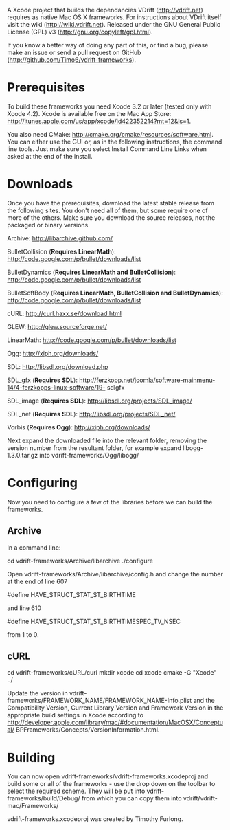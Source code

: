 A Xcode project that builds the dependancies VDrift (http://vdrift.net) requires
as native Mac OS X frameworks. For instructions about VDrift itself visit the
wiki (http://wiki.vdrift.net). Released under the GNU General Public License
(GPL) v3 (http://gnu.org/copyleft/gpl.html).

If you know a better way of doing any part of this, or find a bug, please make
an issue or send a pull request on GitHub
(http://github.com/Timo6/vdrift-frameworks).

Prerequisites
=============

To build these frameworks you need Xcode 3.2 or later (tested only with Xcode
4.2). Xcode is available free on the Mac App Store:
http://itunes.apple.com/us/app/xcode/id422352214?mt=12&ls=1.

You also need CMake: http://cmake.org/cmake/resources/software.html. You can
either use the GUI or, as in the following instructions, the command line tools.
Just make sure you select Install Command Line Links when asked at the end of
the install.

Downloads
=========

Once you have the prerequisites, download the latest stable release from the
following sites. You don't need all of them, but some require one of more of the
others. Make sure you download the source releases, not the packaged or binary
versions.

Archive: http://libarchive.github.com/

BulletCollision (**Requires LinearMath**):
http://code.google.com/p/bullet/downloads/list

BulletDynamics (**Requires LinearMath and BulletCollision**):
http://code.google.com/p/bullet/downloads/list

BulletSoftBody (**Requires LinearMath, BulletCollision and BulletDynamics**):
http://code.google.com/p/bullet/downloads/list

cURL: http://curl.haxx.se/download.html

GLEW: http://glew.sourceforge.net/

LinearMath: http://code.google.com/p/bullet/downloads/list

Ogg: http://xiph.org/downloads/

SDL: http://libsdl.org/download.php

SDL_gfx (**Requires SDL**):
http://ferzkopp.net/joomla/software-mainmenu-14/4-ferzkopps-linux-software/19-
sdlgfx

SDL_image (**Requires SDL**): http://libsdl.org/projects/SDL_image/

SDL_net (**Requires SDL**): http://libsdl.org/projects/SDL_net/

Vorbis (**Requires Ogg**): http://xiph.org/downloads/

Next expand the downloaded file into the relevant folder, removing the version
number from the resultant folder, for example expand libogg-1.3.0.tar.gz into
vdrift-frameworks/Ogg/libogg/

Configuring
===========

Now you need to configure a few of the libraries before we can build the
frameworks.

Archive
-------

In a command line:

cd vdrift-frameworks/Archive/libarchive ./configure

Open vdrift-frameworks/Archive/libarchive/config.h and change the number at the
end of line 607

#define HAVE_STRUCT_STAT_ST_BIRTHTIME

and line 610

#define HAVE_STRUCT_STAT_ST_BIRTHTIMESPEC_TV_NSEC

from 1 to 0.

cURL
----

cd vdrift-frameworks/cURL/curl mkdir xcode cd xcode cmake -G "Xcode" ../

Update the version in vdrift-frameworks/FRAMEWORK_NAME/FRAMEWORK_NAME-Info.plist
and the Compatibility Version, Current Library Version and Framework Version in
the appropriate build settings in Xcode according to
http://developer.apple.com/library/mac/#documentation/MacOSX/Conceptual/
BPFrameworks/Concepts/VersionInformation.html.

Building
========

You can now open vdrift-frameworks/vdrift-frameworks.xcodeproj and build some or
all of the frameworks - use the drop down on the toolbar to select the required
scheme. They will be put into vdrift-frameworks/build/Debug/ from which you can
copy them into vdrift/vdrift-mac/Frameworks/


vdrift-frameworks.xcodeproj was created by Timothy Furlong.
